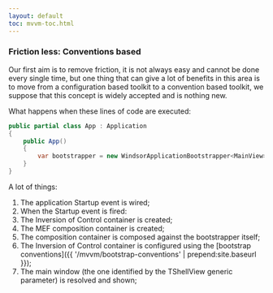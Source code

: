 ```yaml
---
layout: default
toc: mvvm-toc.html
---
```

### Friction less: Conventions based

Our first aim is to remove friction, it is not always easy and cannot be done every single time, but one thing that can give a lot of benefits in this area is to move from a configuration based toolkit to a convention based toolkit, we suppose that this concept is widely accepted and is nothing new.

What happens when these lines of code are executed:

```c#
public partial class App : Application
{
    public App()
    {
        var bootstrapper = new WindsorApplicationBootstrapper<MainView>();
    }
}
```

A lot of things:

1. The application Startup event is wired;
2. When the Startup event is fired:
  1. The Inversion of Control container is created;
  2. The MEF composition container is created;
  3. The composition container is composed against the bootstrapper itself;
  4. The Inversion of Control container is configured using the [bootstrap conventions]({{ '/mvvm/bootstrap-conventions' | prepend:site.baseurl }});
  5. The main window (the one identified by the TShellView generic parameter) is resolved and shown;